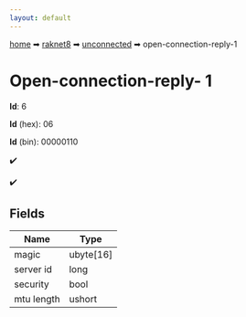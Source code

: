```yaml
---
layout: default
---
```


[home](/) ➡ [raknet8](/protocol/raknet8) ➡ [unconnected](/protocol/raknet8/unconnected) ➡ open-connection-reply-1

# Open-connection-reply- 1

**Id**: 6

**Id** (hex): 06

**Id** (bin): 00000110

✔️

✔️

## Fields

Name | Type
---|---
magic | ubyte[16]
server id | long
security | bool
mtu length | ushort

